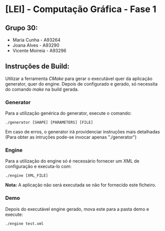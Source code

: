 # [LEI] - Computação Gráfica - Fase **1**

## **Grupo 30:**
- Maria Cunha - A93264
- Joana Alves - A93290
- Vicente Moireia - A93296


## **Instruções de Build:**

Utilizar a ferramenta _CMake_ para gerar o executável quer da aplicação generator, quer do engine. Depois de configurado e gerado, só necessita do comando _make_ na build gerada.

### **Generator**

Para a utilização genérica do generator, execute o comando:

```
./generator [SHAPE] [PARAMETERS] [FILE]
```

Em caso de erros, o generator irá providenciar instruções mais detalhadas (Para obter as intruções pode-se invocar apenas "./generator")

### **Engine**

Para a utilização do engine só é necessário fornecer um XML de configuração e executa-lo com:

```
./engine [XML_FILE]
```

**Nota:** A aplicação não será executada se não for fornecido este ficheiro.

### **Demo**

Depois do executável engine gerado, mova este para a pasta demo e execute:

```
./engine test.xml
```
